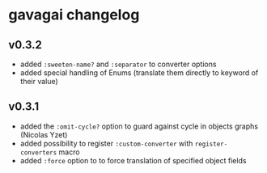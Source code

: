 # gavagai changelog

## v0.3.2
  - added `:sweeten-name?` and `:separator` to converter options
  - added special handling of Enums (translate them directly to keyword of their value)

## v0.3.1

  - added the `:omit-cycle?` option to guard against cycle in objects graphs (Nicolas Yzet)
  - added possibility to register `:custom-converter` with `register-converters` macro
  - added `:force` option to to force translation of specified object fields
